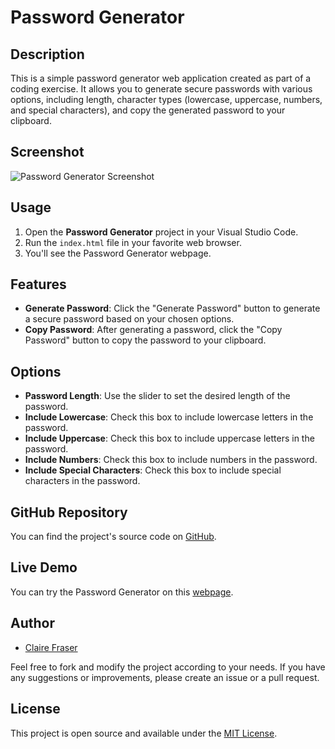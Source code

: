 # Password Generator

## Description

This is a simple password generator web application created as part of a coding exercise. It allows you to generate secure passwords with various options, including length, character types (lowercase, uppercase, numbers, and special characters), and copy the generated password to your clipboard.

## Screenshot

![Password Generator Screenshot](./asssets/images/website-screenshot.png)

## Usage

1. Open the **Password Generator** project in your Visual Studio Code.
2. Run the `index.html` file in your favorite web browser.
3. You'll see the Password Generator webpage.

## Features

- **Generate Password**: Click the "Generate Password" button to generate a secure password based on your chosen options.
- **Copy Password**: After generating a password, click the "Copy Password" button to copy the password to your clipboard.

## Options

- **Password Length**: Use the slider to set the desired length of the password.
- **Include Lowercase**: Check this box to include lowercase letters in the password.
- **Include Uppercase**: Check this box to include uppercase letters in the password.
- **Include Numbers**: Check this box to include numbers in the password.
- **Include Special Characters**: Check this box to include special characters in the password.

## GitHub Repository

You can find the project's source code on [GitHub](https://github.com/ClaireFraser121/JavaScript-Password-Generator).

## Live Demo

You can try the Password Generator on this [webpage](https://clairefraser121.github.io/JavaScript-Password-Generator/).

## Author

- [Claire Fraser](https://github.com/ClaireFraser121)

Feel free to fork and modify the project according to your needs. If you have any suggestions or improvements, please create an issue or a pull request.

## License

This project is open source and available under the [MIT License](LICENSE).
